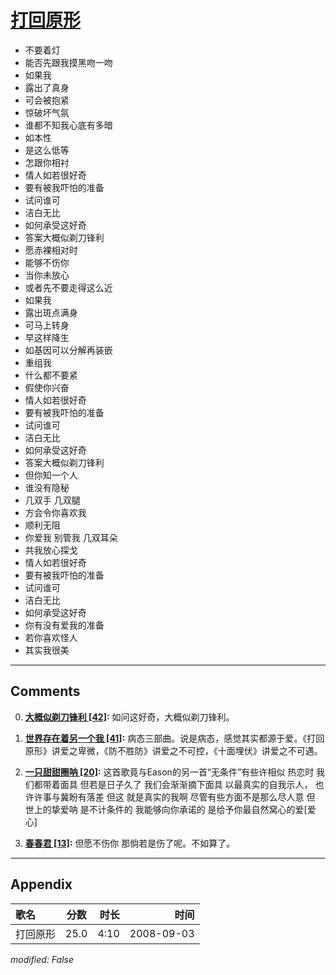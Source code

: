 # [打回原形](https://music.163.com/song?id=409941723)

* 不要着灯
* 能否先跟我摸黑吻一吻
* 如果我
* 露出了真身
* 可会被抱紧
* 惊破坏气氛
* 谁都不知我心底有多暗
* 如本性
* 是这么低等
* 怎跟你相衬
* 情人如若很好奇
* 要有被我吓怕的准备
* 试问谁可
* 洁白无比
* 如何承受这好奇
* 答案大概似剃刀锋利
* 愿赤裸相对时
* 能够不伤你
* 当你未放心
* 或者先不要走得这么近
* 如果我
* 露出斑点满身
* 可马上转身
* 早这样降生
* 如基因可以分解再装嵌
* 重组我
* 什么都不要紧
* 假使你兴奋
* 情人如若很好奇
* 要有被我吓怕的准备
* 试问谁可
* 洁白无比
* 如何承受这好奇
* 答案大概似剃刀锋利
* 但你知一个人
* 谁没有隐秘
* 几双手 几双腿
* 方会令你喜欢我
* 顺利无阻
* 你爱我 别管我 几双耳朵
* 共我放心探戈
* 情人如若很好奇
* 要有被我吓怕的准备
* 试问谁可
* 洁白无比
* 如何承受这好奇
* 你有没有爱我的准备
* 若你喜欢怪人
* 其实我很美


---

## Comments
0. **[大概似剃刀锋利 \[42\]](https://music.163.com/#/user/home?id=50300387):** 如问这好奇，大概似剃刀锋利。

1. **[世界存在着另一个我 \[41\]](https://music.163.com/#/user/home?id=93448503):** 病态三部曲。说是病态，感觉其实都源于爱。《打回原形》讲爱之卑微，《防不胜防》讲爱之不可控，《十面埋伏》讲爱之不可遇。

2. **[一只甜甜圈呐 \[20\]](https://music.163.com/#/user/home?id=119328517):** 这首歌竟与Eason的另一首“无条件”有些许相似  热恋时 我们都带着面具 但若是日子久了  我们会渐渐摘下面具 以最真实的自我示人， 也许许事与冀盼有落差  但这  就是真实的我啊 尽管有些方面不是那么尽人意 但 世上的挚爱呐 是不计条件的 我能够向你承诺的 是给予你最自然窝心的爱[爱心]

3. **[春春君 \[13\]](https://music.163.com/#/user/home?id=29892172):** 但愿不伤你  那倘若是伤了呢。不如算了。



---

## Appendix

|歌名|分数|时长|时间|
|:---|:---:|---:|---:|
|打回原形|25.0|4:10|2008-09-03

*modified: False*